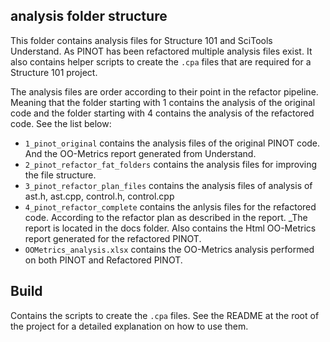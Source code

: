 ## analysis folder structure
This folder contains analysis files for Structure 101 and SciTools
Understand. As PINOT has been refactored multiple analysis files 
exist. It also contains helper scripts to create the `.cpa` files
that are required for a Structure 101 project.

The analysis files are order according to their point in the refactor
pipeline. Meaning that the folder starting with 1 contains the analysis
of the original code and the folder starting with 4 contains the analysis
of the refactored code. See the list below:

- `1_pinot_original` contains the analysis files of the original PINOT code. And the OO-Metrics report generated from Understand.
- `2_pinot_refactor_fat_folders` contains the analysis files for improving the file structure.
- `3_pinot_refactor_plan_files` contains the analysis files of analysis of ast.h, ast.cpp, control.h, control.cpp
- `4_pinot_refactor_complete` contains the anlysis files for the refactored code. According to the refactor plan as described in the report. _The report is located in the docs folder. Also contains the Html OO-Metrics report generated for the refactored PINOT.  
- `OOMetrics_analysis.xlsx` contains the OO-Metrics analysis performed on both PINOT and Refactored PINOT.

## Build
Contains the scripts to create the `.cpa` files. See the README at the
root of the project for a detailed explanation on how to use them.
